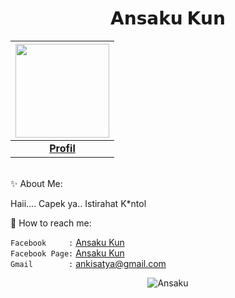 <p align="center"> <h1 align="center"> 𝗔𝗻𝘀𝗮𝗸𝘂 𝗞𝘂𝗻 </h1> </p>

|<a href="https://www.facebook.com/profile.php?id=100085569566875"><img src="https://telegra.ph/file/22a11107b0719e7c03d80.jpg" width="150px" height="150px" /></a> |
|:---------------------------------------------------------------------------------------------------------------------------------------:|
|       **[Profil](https://github.com/Ansaku-Kun)**                                                                                |

<br>✨ About Me:

Haii.... Capek ya.. Istirahat K*ntol


💌 How to reach me:

`Facebook     :` [Ansaku Kun](https://www.facebook.com/profile.php?id=100085569566875) <br>
`Facebook Page:` [Ansaku Kun](https://google.com) <br> 
`Gmail        :` ankisatya@gmail.com <br>

<p align="center">
	<img src=https://github-readme-stats.vercel.app/api?username=Ansaku-Kun&show_icons=true&theme=midnight-purple alt=Ansaku Kun />
</p>

